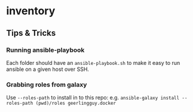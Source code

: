 # inventory

## Tips & Tricks

### Running ansible-playbook

Each folder should have an `ansible-playbook.sh` to make it easy to run ansible on a given host over SSH.

### Grabbing roles from galaxy

Use `--roles-path` to install in to this repo: e.g. `ansible-galaxy install --roles-path (pwd)/roles geerlingguy.docker`
